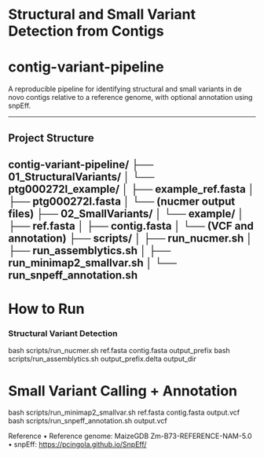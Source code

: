 # Structural and Small Variant Detection from Contigs
# contig-variant-pipeline

A reproducible pipeline for identifying structural and small variants in de novo contigs relative to a reference genome, with optional annotation using snpEff.

---

## Project Structure
contig-variant-pipeline/
├── 01_StructuralVariants/
│   └── ptg000272l_example/
│       ├── example_ref.fasta
│       ├── ptg000272l.fasta
│       └── (nucmer output files)
├── 02_SmallVariants/
│   └── example/
│       ├── ref.fasta
│       ├── contig.fasta
│       └── (VCF and annotation)
├── scripts/
│   ├── run_nucmer.sh
│   ├── run_assemblytics.sh
│   ├── run_minimap2_smallvar.sh
│   └── run_snpeff_annotation.sh
---

# How to Run

### Structural Variant Detection

bash scripts/run_nucmer.sh ref.fasta contig.fasta output_prefix
bash scripts/run_assemblytics.sh output_prefix.delta output_dir

# Small Variant Calling + Annotation
bash scripts/run_minimap2_smallvar.sh ref.fasta contig.fasta output.vcf
bash scripts/run_snpeff_annotation.sh output.vcf

Reference
	•	Reference genome: MaizeGDB Zm-B73-REFERENCE-NAM-5.0
	•	snpEff: https://pcingola.github.io/SnpEff/
